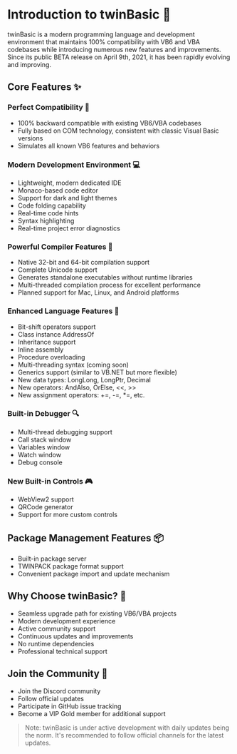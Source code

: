 # Introduction to twinBasic 🚀

twinBasic is a modern programming language and development environment that maintains 100% compatibility with VB6 and VBA codebases while introducing numerous new features and improvements. Since its public BETA release on April 9th, 2021, it has been rapidly evolving and improving.

## Core Features ✨

### Perfect Compatibility 🤝
- 100% backward compatible with existing VB6/VBA codebases
- Fully based on COM technology, consistent with classic Visual Basic versions
- Simulates all known VB6 features and behaviors

### Modern Development Environment 💻
- Lightweight, modern dedicated IDE
- Monaco-based code editor
- Support for dark and light themes
- Code folding capability
- Real-time code hints
- Syntax highlighting
- Real-time project error diagnostics

### Powerful Compiler Features 🔧
- Native 32-bit and 64-bit compilation support
- Complete Unicode support
- Generates standalone executables without runtime libraries
- Multi-threaded compilation process for excellent performance
- Planned support for Mac, Linux, and Android platforms

### Enhanced Language Features 🌟
- Bit-shift operators support
- Class instance AddressOf
- Inheritance support
- Inline assembly
- Procedure overloading
- Multi-threading syntax (coming soon)
- Generics support (similar to VB.NET but more flexible)
- New data types: LongLong, LongPtr, Decimal
- New operators: AndAlso, OrElse, <<, >>
- New assignment operators: +=, -=, *=, etc.

### Built-in Debugger 🔍
- Multi-thread debugging support
- Call stack window
- Variables window
- Watch window
- Debug console

### New Built-in Controls 🎮
- WebView2 support
- QRCode generator
- Support for more custom controls

## Package Management Features 📦
- Built-in package server
- TWINPACK package format support
- Convenient package import and update mechanism

## Why Choose twinBasic? 🤔
- Seamless upgrade path for existing VB6/VBA projects
- Modern development experience
- Active community support
- Continuous updates and improvements
- No runtime dependencies
- Professional technical support

## Join the Community 👥
- Join the Discord community
- Follow official updates
- Participate in GitHub issue tracking
- Become a VIP Gold member for additional support

> Note: twinBasic is under active development with daily updates being the norm. It's recommended to follow official channels for the latest updates.